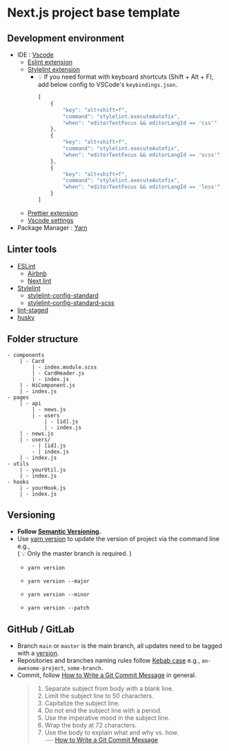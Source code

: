 # Next.js project base template

## Development environment

- IDE : [Vscode](https://code.visualstudio.com/)
  - [Eslint extension](https://marketplace.visualstudio.com/items?itemName=dbaeumer.vscode-eslint)
  - [Stylelint extension](https://marketplace.visualstudio.com/items?itemName=stylelint.vscode-stylelint)
    - 💡 If you need format with keyboard shortcuts (Shift + Alt + F), add below config to VSCode's `keybindings.json`.
      ```javascript
      [
          {
              "key": "alt+shift+f",
              "command": "stylelint.executeAutofix",
              "when": "editorTextFocus && editorLangId == 'css'"
          },
          {
              "key": "alt+shift+f",
              "command": "stylelint.executeAutofix",
              "when": "editorTextFocus && editorLangId == 'scss'"
          },
          {
              "key": "alt+shift+f",
              "command": "stylelint.executeAutofix",
              "when": "editorTextFocus && editorLangId == 'less'"
          }
      ]
      ```
  - [Prettier extension](https://marketplace.visualstudio.com/items?itemName=esbenp.prettier-vscode)
  - [Vscode settings](.vscode\settings.json)
- Package Manager : [Yarn](https://yarnpkg.com/)

## Linter tools

- [ESLint](https://eslint.org/)
  - [Airbnb](https://github.com/airbnb/javascript)
  - [Next lint](https://nextjs.org/docs/basic-features/eslint)
- [Stylelint](https://stylelint.io/)
  - [stylelint-config-standard](https://github.com/stylelint/stylelint-config-standard)
  - [stylelint-config-standard-scss](https://github.com/stylelint-scss/stylelint-config-standard-scss#readme)
- [lint-staged](https://github.com/okonet/lint-staged)
- [husky](https://typicode.github.io/husky/#/?id=features)

## Folder structure

```
- components
    | - Card
        | - index.module.scss
        | - CardHeader.js
        | - index.js
    | - HiComponent.js
    | - index.js
- pages
    | - api
        | - news.js
        | - users
            | - [id].js
            | - index.js
    | - news.js
    | - users/
        - | [id].js
        - | index.js
    | - index.js
- utils
    | - yourUtil.js
    | - index.js
- hooks
    | - yourHook.js
    | - index.js
```

## Versioning

- **Follow [Semantic Versioning](https://semver.org/).**
- Use [yarn version](https://classic.yarnpkg.com/en/docs/cli/version) to update the version of project via the command line e.g.,<br/>( 💡 Only the master branch is required. )
  - ```
    yarn version
    ```
  - ```
    yarn version --major
    ```
  - ```
    yarn version --minor
    ```
  - ```
    yarn version --patch
    ```

## GitHub / GitLab

- Branch `main` or `master` is the main branch, all updates need to be tagged with a [version](#versioning).
- Repositories and branches naming rules follow [Kebab case](https://en.wiktionary.org/wiki/kebab_case) e.g., `an-awesome-project`, `some-branch`.
- Commit, follow [How to Write a Git Commit Message](https://cbea.ms/git-commit/) in general.
  > 1. Separate subject from body with a blank line.
  > 2. Limit the subject line to 50 characters.
  > 3. Capitalize the subject line.
  > 4. Do not end the subject line with a period.
  > 5. Use the imperative mood in the subject line.
  > 6. Wrap the body at 72 characters.
  > 7. Use the body to explain what and why vs. how.
  >    <br/>--- [How to Write a Git Commit Message](https://cbea.ms/git-commit/)
